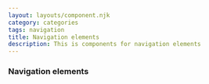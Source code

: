 ```yaml
---
layout: layouts/component.njk
category: categories
tags: navigation
title: Navigation elements
description: This is components for navigation elements
---
```


<div class="wrapper">
  <h3>Navigation elements</h3>
</div>